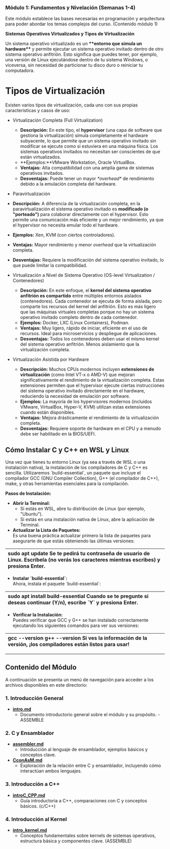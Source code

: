 ### **Módulo 1: Fundamentos y Nivelación (Semanas 1-4)**

Este módulo establece las bases necesarias en programación y arquitectura para poder abordar los temas complejos del curso. (Contenido módulo 1\)


**Sistemas Operativos Virtualizados y Tipos de Virtualización**

Un sistema operativo virtualizado es un **\*\*entorno que simula un hardware\*\*** y permite ejecutar un sistema operativo invitado dentro de otro sistema operativo anfitrión. Esto significa que puedes tener, por ejemplo, una versión de Linux ejecutándose dentro de tu sistema Windows, o viceversa, sin necesidad de particionar tu disco duro o reiniciar tu computadora.

# Tipos de Virtualización

Existen varios tipos de virtualización, cada uno con sus propias características y casos de uso:

* Virtualización Completa (Full Virtualization)  
  * **Descripción:** En este tipo, el **hypervisor** (una capa de software que gestiona la virtualización) simula completamente el hardware subyacente, lo que permite que un sistema operativo invitado sin modificar se ejecute como si estuviera en una máquina física. Los sistemas operativos invitados no necesitan ser conscientes de que están virtualizados.  
  * **Ejemplos:**VMware Workstation, Oracle VirtualBox.  
  * **Ventajas:** Alta compatibilidad con una amplia gama de sistemas operativos invitados.  
  * **Desventajas:** Puede tener un mayor *\*overhead\** de rendimiento debido a la emulación completa del hardware.

*  Paravirtualización  
  * **Descripción:** A diferencia de la virtualización completa, en la paravirtualización el sistema operativo invitado es **modificado (o "porteado")** para colaborar directamente con el hypervisor. Esto permite una comunicación más eficiente y un mejor rendimiento, ya que el hypervisor no necesita emular todo el hardware.  
  * **Ejemplos:** Xen, KVM (con ciertos controladores).  
  * **Ventajas:** Mayor rendimiento y menor *overhead* que la virtualización completa.  
  * **Desventajas:** Requiere la modificación del sistema operativo invitado, lo que puede limitar la compatibilidad.

* Virtualización a Nivel de Sistema Operativo (OS-level Virtualization / Contenedores)  
  * **Descripción:** En este enfoque, el **kernel del sistema operativo anfitrión es compartido** entre múltiples entornos aislados (contenedores). Cada contenedor se ejecuta de forma aislada, pero comparte los recursos del kernel del anfitrión. Esto es más ligero que las máquinas virtuales completas porque no hay un sistema operativo invitado completo dentro de cada contenedor.  
  *  **Ejemplos:** Docker, LXC (Linux Containers), Podman.  
  * **Ventajas:** Muy ligero, rápido de iniciar, eficiente en el uso de recursos. Ideal para microservicios y despliegue de aplicaciones.  
  * **Desventajas:** Todos los contenedores deben usar el mismo kernel del sistema operativo anfitrión. Menos aislamiento que la virtualización completa.

* Virtualización Asistida por Hardware  
  * **Descripción:** Muchos CPUs modernos incluyen **extensiones de virtualización** (como Intel VT-x o AMD-V) que mejoran significativamente el rendimiento de la virtualización completa. Estas extensiones permiten que el hypervisor ejecute ciertas instrucciones del sistema operativo invitado directamente en el hardware, reduciendo la necesidad de emulación por software.  
  * **Ejemplos:** La mayoría de los hypervisores modernos (incluidos VMware, VirtualBox, Hyper-V, KVM) utilizan estas extensiones cuando están disponibles.  
  * **Ventajas:** Mejora drásticamente el rendimiento de la virtualización completa.  
  * **Desventajas:** Requiere soporte de hardware en el CPU y a menudo debe ser habilitado en la BIOS/UEFI.


## Cómo Instalar C y C++ en WSL y Linux

Una vez que tienes tu entorno Linux (ya sea a través de WSL o una instalación nativa), la instalación de los compiladores de C y C++ es sencilla. Utilizaremos \`build-essential\`, un paquete que incluye el compilador GCC (GNU Compiler Collection), G++ (el compilador de C++), make, y otras herramientas esenciales para la compilación.

**Pasos de Instalación:**

* **Abrir la Terminal:**  
  * Si estás en WSL, abre tu distribución de Linux (por ejemplo, "Ubuntu").  
  * Si estás en una instalación nativa de Linux, abre la aplicación de Terminal.  
* **Actualizar la Lista de Paquetes:**  
  Es una buena práctica actualizar primero la lista de paquetes para asegurarte de que estás obteniendo las últimas versiones:

|  sudo apt update  Se te pedirá tu contraseña de usuario de Linux. Escríbela (no verás los caracteres mientras escribes) y presiona Enter.  |
| :---- |

* **Instalar \`build-essential\`:**  
  Ahora, instala el paquete \`build-essential\`:

| sudo apt install build-essential Cuando se te pregunte si deseas continuar (Y/n), escribe \`Y\` y presiona Enter. |
| :---- |

* **Verificar la Instalación:**  
  Puedes verificar que GCC y G++ se han instalado correctamente ejecutando los siguientes comandos para ver sus versiones:

|  gcc \--version  g++ \--version          Si ves la información de la versión, ¡los compiladores están listos para usar\! |
| :---- |


------------------------------------------------------------

## Contenido del Módulo

A continuación se presenta un menú de navegación para acceder a los archivos disponibles en este directorio:

### 1. **Introducción General**
- [**intro.md**](./intro.md)
  - Documento introductorio general sobre el módulo y su propósito. - ASSEMBLE

### 2. **C y Ensamblador**
- [**assembler.md**](./assembler.md)
  - Introducción al lenguaje de ensamblador, ejemplos básicos y conceptos clave.
- [**CconAsM.md**](./CconAsM.md)
  - Exploración de la relación entre C y ensamblador, incluyendo cómo interactúan ambos lenguajes.
 
### 3. **Introducción a C++**
- [**introC_CPP.md**](./introC_CPP.md)
  - Guía introductoria a C++, comparaciones con C y conceptos básicos. (c/C++)

### 4. **Introducción al Kernel**
- [**intro_kernel.md**](./intro_kernel.md)
  - Conceptos fundamentales sobre kernels de sistemas operativos, estructura básica y componentes clave. (ASSEMBLE)

